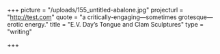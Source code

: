 +++
picture = "/uploads/155_untitled-abalone.jpg"
projecturl = "http://test.com"
quote = "a critically-engaging—sometimes grotesque—erotic energy."
title = "E.V. Day’s Tongue and Clam Sculptures"
type = "writing"

+++
